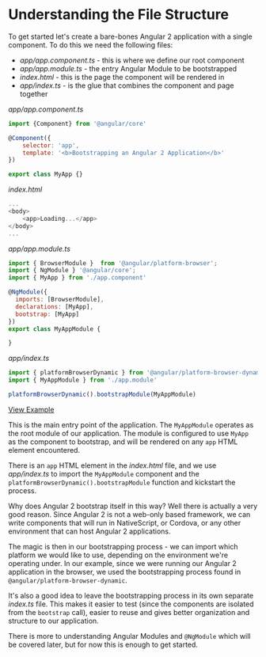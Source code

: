 # Understanding the File Structure

To get started let's create a bare-bones Angular 2 application with a single component. To do this we need the following files:

- *app/app.component.ts* - this is where we define our root component
- *app/app.module.ts* - the entry Angular Module to be bootstrapped
- *index.html* - this is the page the component will be rendered in
- *app/index.ts* - is the glue that combines the component and page together

*app/app.component.ts*

```js
import {Component} from '@angular/core'

@Component({
	selector: 'app',
	template: '<b>Bootstrapping an Angular 2 Application</b>'
})

export class MyApp {}
```
*index.html*

```js
...
<body>
	<app>Loading...</app>
</body>
...
```

*app/app.module.ts*
```js
import { BrowserModule }  from '@angular/platform-browser';
import { NgModule } '@angular/core';
import { MyApp } from './app.component'

@NgModule({
  imports: [BrowserModule],
  declarations: [MyApp],
  bootstrap: [MyApp]
})
export class MyAppModule {

}
```

*app/index.ts*

```js
import { platformBrowserDynamic } from '@angular/platform-browser-dynamic'
import { MyAppModule } from './app.module'

platformBrowserDynamic().bootstrapModule(MyAppModule)
```

[View Example](https://plnkr.co/edit/XMpxd6?p=preview)

This is the main entry point of the application. The `MyAppModule`  operates as the root module of our  application. The module is configured to use `MyApp` as the component to bootstrap, and will be rendered on any `app` HTML element encountered.

There is an `app` HTML element in the *index.html* file, and we use *app/index.ts* to import the `MyAppModule` component and the `platformBrowserDynamic().bootstrapModule` function and kickstart the  process.

Why does Angular 2 bootstrap itself in this way? Well there is actually a very good reason. Since Angular 2 is not a web-only based framework, we can write components that will run in NativeScript, or Cordova, or any other environment that can host Angular 2 applications.

The magic is then in our bootstrapping process - we can import which platform we would like to use, depending on the environment we're operating under. In our example, since we were running our Angular 2 application in the browser, we used the bootstrapping process found in `@angular/platform-browser-dynamic`.

It's also a good idea to leave the bootstrapping process in its own separate *index.ts* file. This makes it easier to test (since the components are isolated from the `bootstrap` call), easier to reuse and gives better organization and structure to our application.

There is more to understanding Angular Modules and `@NgModule` which will be covered later, but for now this is enough to get started.
